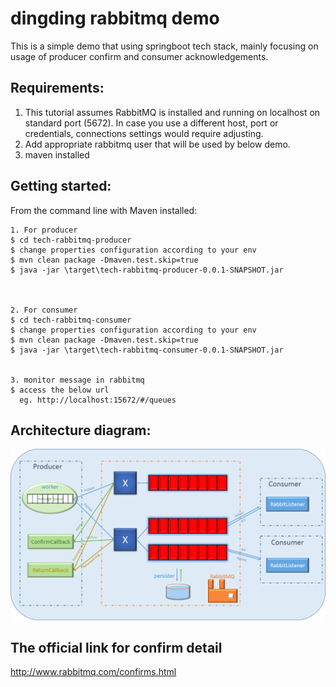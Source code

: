 # dingding rabbitmq demo

This is a simple demo that using springboot tech stack, mainly focusing on usage of producer confirm and consumer acknowledgements.



Requirements: 
-------------------
1. This tutorial assumes RabbitMQ is installed and running on localhost on standard port (5672). 
   In case you use a different host, port or credentials, connections settings would require adjusting.
2. Add appropriate rabbitmq user that will be used by below demo.
3. maven installed




Getting started:
-------------------	

From the command line with Maven installed:

	1. For producer
	$ cd tech-rabbitmq-producer
	$ change properties configuration according to your env
	$ mvn clean package -Dmaven.test.skip=true
	$ java -jar \target\tech-rabbitmq-producer-0.0.1-SNAPSHOT.jar
	


	2. For consumer
	$ cd tech-rabbitmq-consumer
	$ change properties configuration according to your env
	$ mvn clean package -Dmaven.test.skip=true
	$ java -jar \target\tech-rabbitmq-consumer-0.0.1-SNAPSHOT.jar


	3. monitor message in rabbitmq
	$ access the below url
	  eg. http://localhost:15672/#/queues
	


Architecture diagram:
-------------------
![image](https://github.com/weixuan2008/dingding-rabbitmq-demo/blob/master/dingding%20rabbitmq.png)


The official link for confirm detail
-------------------
http://www.rabbitmq.com/confirms.html

